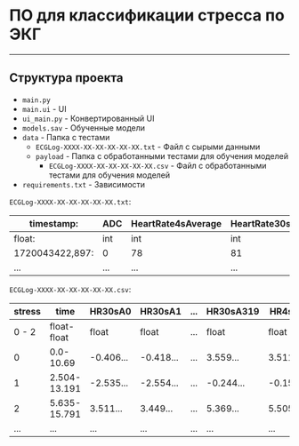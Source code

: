 # ПО для классификации стресса по ЭКГ

---

## Структура проекта

- `main.py`
- `main.ui` - UI
- `ui_main.py` - Конвертированный UI
- `models.sav` - Обученные модели
- `data` - Папка с тестами
  - `ECGLog-XXXX-XX-XX-XX-XX-XX.txt` - Файл с сырыми данными
  - `payload` - Папка с обработанными тестами для обучения моделей
    - `ECGLog-XXXX-XX-XX-XX-XX-XX.csv` - Файл с обработанными тестами для обучения моделей
- `requirements.txt` - Зависимости

`ECGLog-XXXX-XX-XX-XX-XX-XX.txt`:

| timestamp:      | ADC | HeartRate4sAverage | HeartRate30sAverage |
|-----------------|-----|--------------------|---------------------|
| float:          | int | int                | int                 |
| 1720043422,897: | 0   | 78                 | 81                  |
| ...             | ... | ...                | ...                 |

`ECGLog-XXXX-XX-XX-XX-XX-XX.csv`:

| stress | time         | HR30sA0   | HR30sA1   | ... | HR30sA319 | HR4sA0    | HR4sA1    | ... | HR4sA319  |
|--------|--------------|-----------|-----------|-----|-----------|-----------|-----------|-----|-----------|
| 0 - 2  | float-float  | float     | float     | ... | float     | float     | float     | ... | float     |
| 0      | 0.0-10.69    | -0.406... | -0.418... | ... | 3.559...  | 3.511...  | 3.449...  | ... | 2.121...  |
| 1      | 2.504-13.191 | -2.535... | -2.554... | ... | -0.244... | -0.156... | -0.129... | ... | 11.200... |
| 2      | 5.635-15.791 | 3.511...  | 3.449...  | ... | 5.369...  | 5.505...  | 5.645...  | ... | 11.214... |
| ...    | ...          | ...       | ...       | ... | ...       | ...       | ...       | ... | ...       |